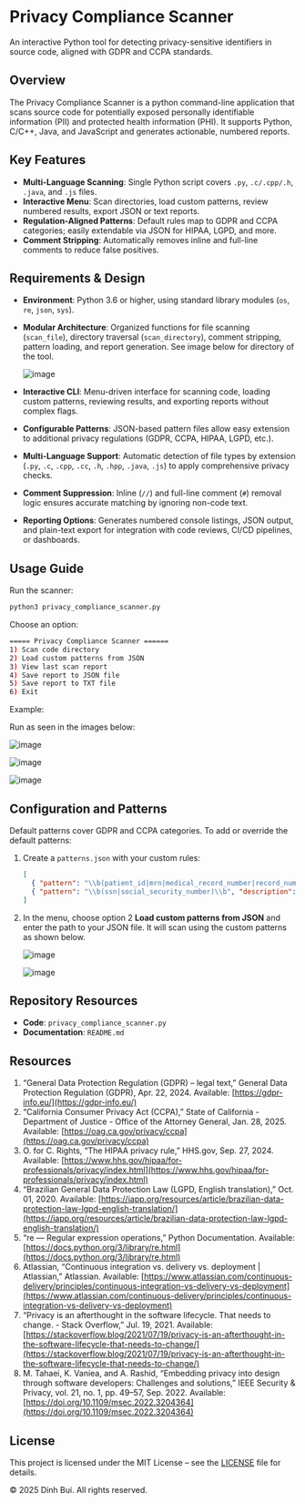 # Privacy Compliance Scanner

An interactive Python tool for detecting privacy-sensitive identifiers in source code, aligned with GDPR and CCPA standards.

## Overview

The Privacy Compliance Scanner is a python command-line application that scans source code for potentially exposed personally identifiable information (PII) and protected health information (PHI). It supports Python, C/C++, Java, and JavaScript and generates actionable, numbered reports.

## Key Features

* **Multi-Language Scanning**: Single Python script covers `.py`, `.c/.cpp/.h`, `.java`, and `.js` files.
* **Interactive Menu**: Scan directories, load custom patterns, review numbered results, export JSON or text reports.
* **Regulation-Aligned Patterns**: Default rules map to GDPR and CCPA categories; easily extendable via JSON for HIPAA, LGPD, and more.
* **Comment Stripping**: Automatically removes inline and full-line comments to reduce false positives.

## Requirements & Design

* **Environment**: Python 3.6 or higher, using standard library modules (`os`, `re`, `json`, `sys`).
* **Modular Architecture**: Organized functions for file scanning (`scan_file`), directory traversal (`scan_directory`), comment stripping, pattern loading, and report generation. See image below for directory of the tool.
  
  ![image](https://github.com/user-attachments/assets/f3954a6e-3d0f-40fb-a4b7-aa9e3fb074f0)

* **Interactive CLI**: Menu-driven interface for scanning code, loading custom patterns, reviewing results, and exporting reports without complex flags.
* **Configurable Patterns**: JSON-based pattern files allow easy extension to additional privacy regulations (GDPR, CCPA, HIPAA, LGPD, etc.).
* **Multi-Language Support**: Automatic detection of file types by extension (`.py`, `.c`, `.cpp`, `.cc`, `.h`, `.hpp`, `.java`, `.js`) to apply comprehensive privacy checks.
* **Comment Suppression**: Inline (`//`) and full-line comment (`#`) removal logic ensures accurate matching by ignoring non-code text.
* **Reporting Options**: Generates numbered console listings, JSON output, and plain-text export for integration with code reviews, CI/CD pipelines, or dashboards.

## Usage Guide

Run the scanner:

```bash
python3 privacy_compliance_scanner.py
```

Choose an option:
```bash
===== Privacy Compliance Scanner ======
1) Scan code directory
2) Load custom patterns from JSON
3) View last scan report
4) Save report to JSON file
5) Save report to TXT file
6) Exit
```
Example:

Run as seen in the images below:

![image](https://github.com/user-attachments/assets/d5c6dbbf-0400-4b03-8c96-ec238fb1f072)

![image](https://github.com/user-attachments/assets/bd07a3a3-2a42-4c8b-8456-28953fcd8693)

![image](https://github.com/user-attachments/assets/1514c72d-e50a-4789-8cd2-adab38ded19c)

## Configuration and Patterns

Default patterns cover GDPR and CCPA categories. To add or override the default patterns:

1. Create a `patterns.json` with your custom rules:

   ```json
   [
     { "pattern": "\\b(patient_id|mrn|medical_record_number|record_number)\\b", "description": "PHI: medical record number" },
     { "pattern": "\\b(ssn|social_security_number)\\b", "description": "PHI: Social Security Number"}
   ]
   ```
2. In the menu, choose option 2 **Load custom patterns from JSON** and enter the path to your JSON file. It will scan using the custom patterns as shown below.
   
   ![image](https://github.com/user-attachments/assets/828f8b35-2026-47ae-a537-187d7a239ba0)

   ![image](https://github.com/user-attachments/assets/b01f7f3b-f237-4447-a0fd-f8d6c78cd579)

## Repository Resources

* **Code**: `privacy_compliance_scanner.py`
* **Documentation**: `README.md`
  
## Resources

1. “General Data Protection Regulation (GDPR) – legal text,” General Data Protection Regulation (GDPR), Apr. 22, 2024. Available: [https://gdpr-info.eu/](https://gdpr-info.eu/)
2. “California Consumer Privacy Act (CCPA),” State of California - Department of Justice - Office of the Attorney General, Jan. 28, 2025. Available: [https://oag.ca.gov/privacy/ccpa](https://oag.ca.gov/privacy/ccpa)
3. O. for C. Rights, “The HIPAA privacy rule,” HHS.gov, Sep. 27, 2024. Available: [https://www.hhs.gov/hipaa/for-professionals/privacy/index.html](https://www.hhs.gov/hipaa/for-professionals/privacy/index.html)
4. “Brazilian General Data Protection Law (LGPD, English translation),” Oct. 01, 2020. Available: [https://iapp.org/resources/article/brazilian-data-protection-law-lgpd-english-translation/](https://iapp.org/resources/article/brazilian-data-protection-law-lgpd-english-translation/)
5. “re — Regular expression operations,” Python Documentation. Available: [https://docs.python.org/3/library/re.html](https://docs.python.org/3/library/re.html)
6. Atlassian, “Continuous integration vs. delivery vs. deployment | Atlassian,” Atlassian. Available: [https://www.atlassian.com/continuous-delivery/principles/continuous-integration-vs-delivery-vs-deployment](https://www.atlassian.com/continuous-delivery/principles/continuous-integration-vs-delivery-vs-deployment)
7. “Privacy is an afterthought in the software lifecycle. That needs to change. - Stack Overflow,” Jul. 19, 2021. Available: [https://stackoverflow.blog/2021/07/19/privacy-is-an-afterthought-in-the-software-lifecycle-that-needs-to-change/](https://stackoverflow.blog/2021/07/19/privacy-is-an-afterthought-in-the-software-lifecycle-that-needs-to-change/)
8. M. Tahaei, K. Vaniea, and A. Rashid, “Embedding privacy into design through software developers: Challenges and solutions,” IEEE Security & Privacy, vol. 21, no. 1, pp. 49–57, Sep. 2022. Available: [https://doi.org/10.1109/msec.2022.3204364](https://doi.org/10.1109/msec.2022.3204364)

## License

This project is licensed under the MIT License – see the [LICENSE](LICENSE) file for details.  

© 2025 Dinh Bui. All rights reserved.